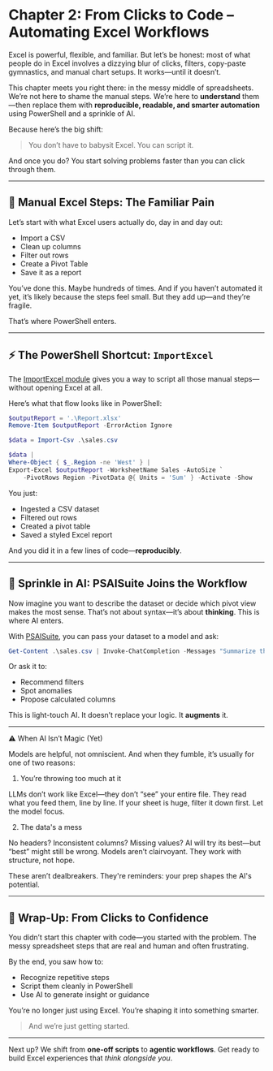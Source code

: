 # Chapter 2: From Clicks to Code – Automating Excel Workflows

Excel is powerful, flexible, and familiar. But let’s be honest: most of what people do in Excel involves a dizzying blur of clicks, filters, copy-paste gymnastics, and manual chart setups. It works—until it doesn’t.

This chapter meets you right there: in the messy middle of spreadsheets. We’re not here to shame the manual steps. We’re here to **understand** them—then replace them with **reproducible, readable, and smarter automation** using PowerShell and a sprinkle of AI.

Because here’s the big shift:

> You don’t have to babysit Excel. You can script it.

And once you do? You start solving problems faster than you can click through them.

---

## 🧍 Manual Excel Steps: The Familiar Pain

Let’s start with what Excel users actually do, day in and day out:

* Import a CSV
* Clean up columns
* Filter out rows
* Create a Pivot Table
* Save it as a report

You’ve done this. Maybe hundreds of times. And if you haven’t automated it yet, it’s likely because the steps feel small. But they add up—and they’re fragile.

That’s where PowerShell enters.

---

## ⚡ The PowerShell Shortcut: `ImportExcel`

The [ImportExcel module](https://github.com/dfinke/ImportExcel) gives you a way to script all those manual steps—without opening Excel at all.

Here’s what that flow looks like in PowerShell:

```powershell
$outputReport = '.\Report.xlsx'
Remove-Item $outputReport -ErrorAction Ignore

$data = Import-Csv .\sales.csv

$data |
Where-Object { $_.Region -ne 'West' } |
Export-Excel $outputReport -WorksheetName Sales -AutoSize `
    -PivotRows Region -PivotData @{ Units = 'Sum' } -Activate -Show 
```

You just:

* Ingested a CSV dataset
* Filtered out rows
* Created a pivot table
* Saved a styled Excel report

And you did it in a few lines of code—**reproducibly**.

---

## 🧠 Sprinkle in AI: PSAISuite Joins the Workflow

Now imagine you want to describe the dataset or decide which pivot view makes the most sense. That’s not about syntax—it’s about **thinking**. This is where AI enters.

With [PSAISuite](https://github.com/dfinke/PSAISuite), you can pass your dataset to a model and ask:

```powershell
Get-Content .\sales.csv | Invoke-ChatCompletion -Messages "Summarize this dataset and suggest a pivot layout."
```

Or ask it to:

* Recommend filters
* Spot anomalies
* Propose calculated columns

This is light-touch AI. It doesn’t replace your logic. It **augments** it.

---



⚠️ When AI Isn’t Magic (Yet)

Models are helpful, not omniscient. And when they fumble, it’s usually for one of two reasons:

1. You’re throwing too much at it

LLMs don’t work like Excel—they don’t “see” your entire file. They read what you feed them, line by line. If your sheet is huge, filter it down first. Let the model focus.

2. The data's a mess

No headers? Inconsistent columns? Missing values? AI will try its best—but “best” might still be wrong. Models aren’t clairvoyant. They work with structure, not hope.

These aren’t dealbreakers. They're reminders: your prep shapes the AI's potential.

---

## 🏁 Wrap-Up: From Clicks to Confidence

You didn’t start this chapter with code—you started with the problem. The messy spreadsheet steps that are real and human and often frustrating.

By the end, you saw how to:

* Recognize repetitive steps
* Script them cleanly in PowerShell
* Use AI to generate insight or guidance

You’re no longer just using Excel. You’re shaping it into something smarter.

> And we’re just getting started.

---

Next up? We shift from **one-off scripts** to **agentic workflows**. Get ready to build Excel experiences that *think alongside you*.
